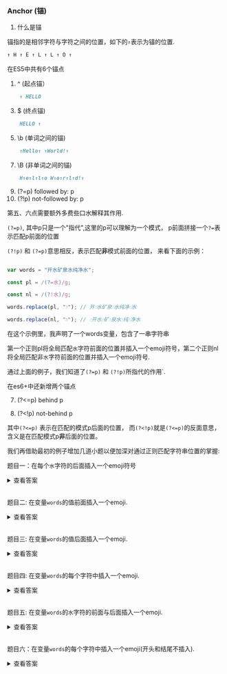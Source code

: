 

### Anchor (锚)

1. 什么是锚

锚指的是相邻字符与字符之间的位置，如下的`↑`表示为锚的位置.

```md
↑ H ↑ E ↑ L ↑ L ↑ O ↑
```

在ES5中共有6个锚点

1. ^ (起点锚）
```md
    ↑ HELLO
```
3. $ (终点锚)
```md
    HELLO ↑
```
5. \b (单词之间的锚)
```md
    ↑Hello↑ ↑World!↑
```
7. \B (非单词之间的锚)
```md
    H↑e↑l↑l↑o W↑o↑r↑l↑d!↑
```
9. (?=p)  followed by: p
10. (?!p)  not-followed by: p

第五、六点需要额外多费些口水解释其作用.

`(?=p)`, 其中p只是一个"指代",这里的p可以理解为一个模式， p前面拼接一个`?=`表示匹配p前面的位置

`(?!p)` 和 `(?=p)`意思相反，表示匹配<strong>非</strong>模式前面的位置， 来看下面的示例：

```js

var words = "开水矿泉水纯净水";

const pl = /(?=水)/g;

const nl = /(?!水)/g;

words.replace(pl, "💧"); // 开💧水矿泉💧水纯净💧水

words.replace(nl, "💧"); // 💧开水💧矿💧泉水💧纯💧净水

```

在这个示例里，我声明了一个words变量，包含了一串字符串

第一个正则pl将全局匹配`水`字符前面的位置并插入一个emoji符号，第二个正则nl将全局匹配非`水`字符前面的位置并插入一个emoji符号.

通过上面的例子，我们知道了`(?=p)` 和 `(?!p)`所指代的作用`.

在es6+中还新增两个锚点

7. (?<=p) behind p 

8. (?<!p) not-behind p

其中`(?<=p)` 表示在匹配的模式p后面的位置， 而`(?<!p)`就是`(?<=p)`的反面意思，含义是在匹配模式p<strong>非</strong>后面的位置。

我们再借助最初的例子增加几道小题以便加深对通过正则匹配字符串位置的掌握:

题目一：在每个`水`字符的后面插入一个emoji符号
<details><summary>查看答案</summary>
<code>
words.replace(/(?<=水)/g, "💧"); // 开水💧矿泉水💧纯净水💧'
</code>
</details><br/>

题目二: 在变量`words`的值前面插入一个emoji.
<details><summary>查看答案</summary>
<code>
words.replace(/^/g, "💧"); // 💧开水矿泉水纯净水
</code>
</details><br/>

题目三: 在变量`words`的值后面插入一个emoji.

<details><summary>查看答案</summary>
<code>
words.replace(/$/g, "💧"); // 开水矿泉水纯净水💧
</code>
</details><br />

题目四: 在变量`words`的每个字符中插入一个emoji.

<details><summary>查看答案</summary>
<code>
words.replace(/\B/g, "💧"); // 💧开💧水💧矿💧泉💧水💧纯💧净💧水
</code>
</details><br />

题目五: 在变量`words`的`水`字符的前面与后面插入一个emoji.

<details><summary>查看答案</summary>
<code>
words.replace(/(?<=水)|(?=水)/g, "💧"); // 开💧水💧矿泉💧水💧纯净💧水💧'
</code>
</details><br />

题目六：在变量`words`的每个字符中插入一个emoji(开头和结尾不插入).

<details><summary>查看答案</summary>
<code>
words.replace(/(?!(^|$))/g, "💧"); // 开💧水💧矿💧泉💧水💧纯💧净💧水'
</code>
</details><br />
